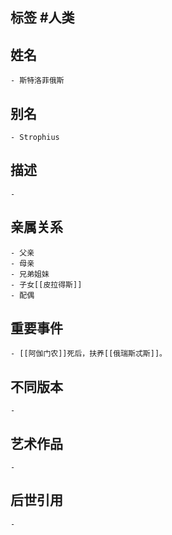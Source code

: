 ## 标签  #人类
## 姓名
	- 斯特洛菲俄斯
## 别名
	- Strophius
## 描述
	-
## 亲属关系
	- 父亲
	- 母亲
	- 兄弟姐妹
	- 子女[[皮拉得斯]]
	- 配偶
## 重要事件
	- [[阿伽门农]]死后，扶养[[俄瑞斯忒斯]]。
## 不同版本
	-
## 艺术作品
	-
## 后世引用
	-
